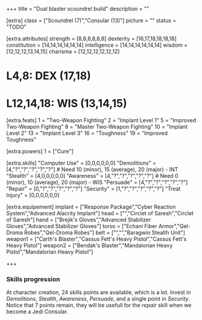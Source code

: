 +++
title       = "Dual blaster scoundrel build"
description = ""

[extra]
class       = ["Scoundrel (7)","Consular (13)"]
picture     = ""
status      = "TODO"

  [extra.attributes]
  strength     = [8,8,8,8,8,8]
  dexterity    = [16,17,18,18,18,18]
  constitution = [14,14,14,14,14,14]
  intelligence = [14,14,14,14,14,14]
  wisdom       = [12,12,12,13,14,15]
  charisma     = [12,12,12,12,12,12]
  # L4,8: DEX (17,18)
  # L12,14,18: WIS (13,14,15)

  [extra.feats]
  1  = "Two-Weapon Fighting"
  2  = "Implant Level 1"
  5  = "Improved Two-Weapon Fighting"
  8  = "Master Two-Weapon Fighting"
  10 = "Implant Level 2"
  13 = "Implant Level 3"
  16 = "Toughness"
  19 = "Improved Toughness"

  [extra.powers]
  1  = ["Cure"]

  [extra.skills]
  "Computer Use"  = [0,0,0,0,0,0]
  "Demolitions"   = [4,"?","?","?","?","?"] # Need 10 (minor), 15 (average), 20 (major) - INT
  "Stealth"       = [4,0,0,0,0,0]
  "Awareness"     = [4,"?","?","?","?","?"] # Need 0 (minor), 10 (average), 20 (major) - WIS
  "Persuade"      = [4,"?","?","?","?","?"]
  "Repair"        = [0,"?","?","?","?","?"]
  "Security"      = [1,"?","?","?","?","?"]
  "Treat Injury"  = [0,0,0,0,0,0]

  [extra.equipement]
  implant   = ["Response Package","Cyber Reaction System","Advanced Alacrity Implant"]
  head      = ["","Circlet of Saresh","Circlet of Saresh"]
  hand      = ["Brejik's Gloves","Advanced Stabilizer Gloves","Advanced Stabilizer Gloves"]
  torso     = ["Echani Fiber Armor","Qel-Droma Robes","Qel-Droma Robes"]
  belt      = ["","","Baragwin Stealth Unit"]
  weapon1   = ["Carth's Blaster","Cassus Fett's Heavy Pistol","Cassus Fett's Heavy Pistol"]
  weapon2   = ["Bendak's Blaster","Mandalorian Heavy Pistol","Mandalorian Heavy Pistol"]

+++

<h3 class="title is-4">Skills progression</h3>

<div class="block">At character creation, 24 skills points are available, which is a lot. Invest in <em>Demolitions</em>, <em>Stealth</em>, <em>Awareness</em>, <em>Persuade</em>, and a single point in <em>Security</em>. Notice that 7 points remain, they will be usefull for the <em>repair</em> skill when we become a Jedi Consular. </div>